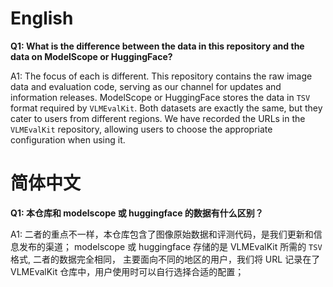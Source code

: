 # English
**Q1: What is the difference between the data in this repository and the data on ModelScope or HuggingFace?**

A1: The focus of each is different. This repository contains the raw image data and evaluation code, 
serving as our channel for updates and information releases. 
ModelScope or HuggingFace stores the data in `TSV` format required by `VLMEvalKit`. 
Both datasets are exactly the same, but they cater to users from different regions. 
We have recorded the URLs in the `VLMEvalKit` repository, 
allowing users to choose the appropriate configuration when using it.

# 简体中文
**Q1: 本仓库和 modelscope 或 huggingface 的数据有什么区别？**

A1: 二者的重点不一样，本仓库包含了图像原始数据和评测代码，是我们更新和信息发布的渠道；
modelscope 或 huggingface 存储的是 VLMEvalKit 所需的 `TSV` 格式, 二者的数据完全相同，
主要面向不同的地区的用户，我们将 URL 记录在了 VLMEvalKit 仓库中，用户使用时可以自行选择合适的配置；





